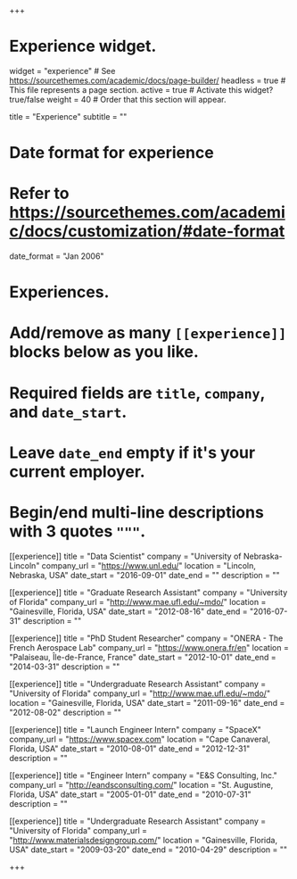 +++
# Experience widget.
widget = "experience"  # See https://sourcethemes.com/academic/docs/page-builder/
headless = true  # This file represents a page section.
active = true  # Activate this widget? true/false
weight = 40  # Order that this section will appear.

title = "Experience"
subtitle = ""

# Date format for experience
#   Refer to https://sourcethemes.com/academic/docs/customization/#date-format
date_format = "Jan 2006"

# Experiences.
#   Add/remove as many `[[experience]]` blocks below as you like.
#   Required fields are `title`, `company`, and `date_start`.
#   Leave `date_end` empty if it's your current employer.
#   Begin/end multi-line descriptions with 3 quotes `"""`.
[[experience]]
  title = "Data Scientist"
  company = "University of Nebraska-Lincoln"
  company_url = "https://www.unl.edu/"
  location = "Lincoln, Nebraska, USA"
  date_start = "2016-09-01"
  date_end = ""
  description = ""

[[experience]]
  title = "Graduate Research Assistant"
  company = "University of Florida"
  company_url = "http://www.mae.ufl.edu/~mdo/"
  location = "Gainesville, Florida, USA"
  date_start = "2012-08-16"
  date_end = "2016-07-31"
  description = ""
  
[[experience]]
  title = "PhD Student Researcher"
  company = "ONERA - The French Aerospace Lab"
  company_url = "https://www.onera.fr/en"
  location = "Palaiseau, Île-de-France, France"
  date_start = "2012-10-01"
  date_end = "2014-03-31"
  description = ""
  
[[experience]]
  title = "Undergraduate Research Assistant"
  company = "University of Florida"
  company_url = "http://www.mae.ufl.edu/~mdo/"
  location = "Gainesville, Florida, USA"
  date_start = "2011-09-16"
  date_end = "2012-08-02"
  description = ""
  
[[experience]]
  title = "Launch Engineer Intern"
  company = "SpaceX"
  company_url = "https://www.spacex.com"
  location = "Cape Canaveral, Florida, USA"
  date_start = "2010-08-01"
  date_end = "2012-12-31"
  description = ""
  
[[experience]]
  title = "Engineer Intern"
  company = "E&S Consulting, Inc."
  company_url = "http://eandsconsulting.com/"
  location = "St. Augustine, Florida, USA"
  date_start = "2005-01-01"
  date_end = "2010-07-31"
  description = ""

[[experience]]
  title = "Undergraduate Research Assistant"
  company = "University of Florida"
  company_url = "http://www.materialsdesigngroup.com/"
  location = "Gainesville, Florida, USA"
  date_start = "2009-03-20"
  date_end = "2010-04-29"
  description = ""

+++
